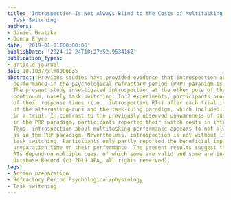 ```yaml
---
title: 'Introspection Is Not Always Blind to the Costs of Multitasking: The Case of
  Task Switching'
authors:
- Daniel Bratzke
- Donna Bryce
date: '2019-01-01T00:00:00'
publishDate: '2024-12-24T10:27:52.953416Z'
publication_types:
- article-journal
doi: 10.1037/xlm0000635
abstract: Previous studies have provided evidence that introspection about dual-task
  performance in the psychological refractory period (PRP) paradigm is severely limited.
  The present study investigated introspection at the other pole of the multitasking
  continuum, namely task switching. In 2 experiments, participants provided estimates
  of their response times (i.e., introspective RTs) after each trial in modified versions
  of the alternating-runs and the task-cuing paradigm, which included only 2 tasks
  in a trial. In contrast to the previously observed unawareness of dual-task costs
  in the PRP paradigm, participants reported their switch costs in introspective RTs.
  Thus, introspection about multitasking performance appears to not always be as limited
  as in the PRP paradigm. Nevertheless, introspection is not without limits also in
  task switching. Participants only partly reported the beneficial impact of longer
  preparation time on their performance. The present results suggest that introspective
  RTs depend on multiple cues, of which some are valid and some are invalid. (PsycINFO
  Database Record (c) 2019 APA, all rights reserved).
tags:
- Action preparation
- Refractory Period Psychological/physiology
- Task switching
---
```

